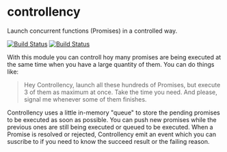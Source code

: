 # controllency
Launch concurrent functions (Promises) in a controlled way.

[![Build Status](https://travis-ci.org/davloperez/controllency.svg?branch=master)](https://travis-ci.org/davloperez/controllency)
[![Build Status](https://img.shields.io/badge/node-v6.10.0-blue.svg?style=flat)](https://nodejs.org/en/blog/release/v6.10.0/)

With this module you can controll hoy many promises are being executed at the same time when you have a large quantity of them. You can do things like:
> Hey Controllency, launch all these hundreds of Promises, but execute 3 of them as maximum at once. Take the time you need. And please, signal me whenever some of them finishes.

Controllency uses a little in-memory "queue" to store the pending promises to be executed as soon as possible. You can push new promises while the previous ones are still being executed or queued to be executed. When a Promise is resolved or rejected, Controllency emit an event which you can suscribe to if you need to know the succeed result or the failing reason.
